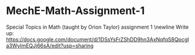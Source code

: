 # MechE-Math-Assignment-1
Special Topics in Math (taught by Orion Taylor) assignment 1
\newline 
Write up: https://docs.google.com/document/d/1DSsYsFrZShDD9hn3AxNqfqS8QpcgIa3WylmEQJj66sA/edit?usp=sharing 
